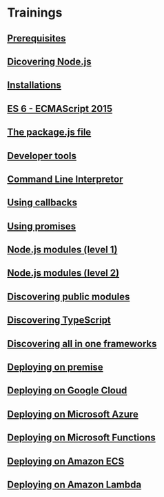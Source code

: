 # Trainings

## [Prerequisites](./training-00-prerequisites)
## [Dicovering Node.js](./training-01-discover)
## [Installations](./training-02-install)
## [ES 6 - ECMAScript 2015](./training-03-es6)
## [The package.js file](./training-04-package.json)
## [Developer tools](./training-05-build)
## [Command Line Interpretor](./training-06-cli)
## [Using callbacks](./training-07-fundation-callback)
## [Using promises](./training-08-fundation-promise)
## [Node.js modules (level 1)](./training-09-modules-natives-level1)
## [Node.js modules (level 2)](./training-10-modules-natives-level2)
## [Discovering public modules](./training-11-modules-publics)
## [Discovering TypeScript](./training-12-typescript)
## [Discovering all in one frameworks](./training-13-frameworks)
## [Deploying on premise](./training-14-deploy-on-premise)
## [Deploying on Google Cloud](./training-15-deploy-google-cloud)
## [Deploying on Microsoft Azure](./training-16-deploy-microsoft-azure)
## [Deploying on Microsoft Functions](./training-17-deploy-microsoft-functions)
## [Deploying on Amazon ECS](./training-18-deploy-amazon-ecs)
## [Deploying on Amazon Lambda](./training-19-deploy-amazon-lambda)

